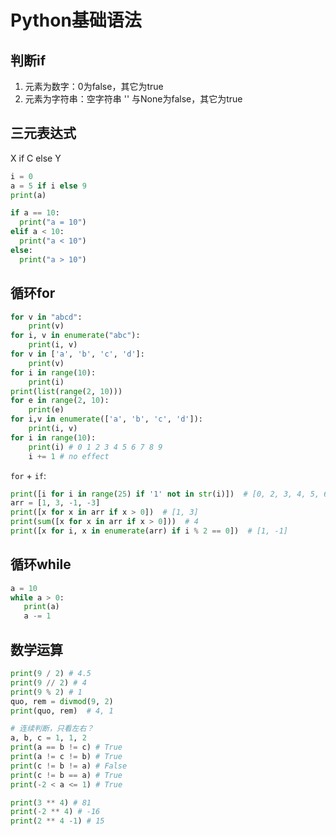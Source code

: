 # Python基础语法
## 判断if
1. 元素为数字：0为false，其它为true
2. 元素为字符串：空字符串 '' 与None为false，其它为true
## 三元表达式
X if C else Y
```python
i = 0
a = 5 if i else 9
print(a)

if a == 10:
  print("a = 10")
elif a < 10:
  print("a < 10")
else:
  print("a > 10")
```
## 循环for
```python
for v in "abcd":
    print(v)
for i, v in enumerate("abc"):
    print(i, v)  
for v in ['a', 'b', 'c', 'd']:
    print(v)
for i in range(10):
    print(i)
print(list(range(2, 10)))
for e in range(2, 10):
    print(e)
for i,v in enumerate(['a', 'b', 'c', 'd']):
    print(i, v)
for i in range(10):
    print(i) # 0 1 2 3 4 5 6 7 8 9 
    i += 1 # no effect
```
`for` + `if`:
```python
print([i for i in range(25) if '1' not in str(i)])  # [0, 2, 3, 4, 5, 6, 7, 8, 9, 20, 22, 23, 24]
arr = [1, 3, -1, -3]
print([x for x in arr if x > 0])  # [1, 3]
print(sum([x for x in arr if x > 0]))  # 4
print([x for i, x in enumerate(arr) if i % 2 == 0])  # [1, -1]
```
    
## 循环while
```python
a = 10
while a > 0:
   print(a)
   a -= 1
```

## 数学运算
```python
print(9 / 2) # 4.5
print(9 // 2) # 4
print(9 % 2) # 1
quo, rem = divmod(9, 2)
print(quo, rem)  # 4, 1

# 连续判断，只看左右？
a, b, c = 1, 1, 2
print(a == b != c) # True
print(a != c != b) # True
print(c != b != a) # False
print(c != b == a) # True
print(-2 < a <= 1) # True

print(3 ** 4) # 81
print(-2 ** 4) # -16
print(2 ** 4 -1) # 15
```
    
